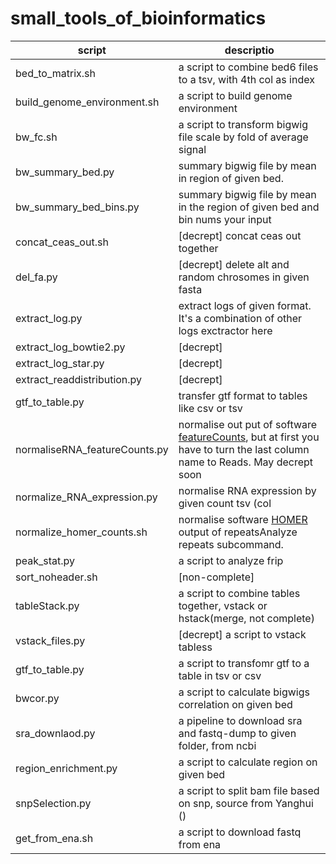 # small_tools_of_bioinformatics

| script  | descriptio |
| --- | --- |
| bed_to_matrix.sh| a script to combine bed6 files to a tsv, with 4th col as index  |
| build_genome_environment.sh| a script to build genome environment  |
| bw_fc.sh | a script to transform bigwig file scale by fold of average signal  |
| bw_summary_bed.py | summary bigwig file by mean in region of given bed.  |
| bw_summary_bed_bins.py| summary bigwig file by mean in the region of given bed and bin nums your input  |
| concat_ceas_out.sh| [decrept] concat ceas out together  |
| del_fa.py| [decrept] delete alt and random chrosomes in given fasta  |
| extract_log.py| extract logs of given format. It's a combination of other logs exctractor here |
| extract_log_bowtie2.py| [decrept] |
| extract_log_star.py| [decrept] |
| extract_readdistribution.py| [decrept] |
| gtf_to_table.py| transfer gtf format to tables like csv or tsv |
| normaliseRNA_featureCounts.py| normalise out put of software [featureCounts](http://subread.sourceforge.net/), but at first you have to turn the last column name to Reads. May decrept soon |
| normalize_RNA_expression.py| normalise RNA expression by given count tsv (col| feature,counts) and feature length tsv(col| feature, length) |
| normalize_homer_counts.sh| normalise software [HOMER](http://homer.ucsd.edu/homer/) output of repeatsAnalyze repeats subcommand. |
| peak_stat.py| a script to analyze frip |
| sort_noheader.sh| [non-complete] |
| tableStack.py | a script to combine tables together, vstack or hstack(merge, not complete) |
| vstack_files.py| [decrept] a script to vstack tabless |
| gtf_to_table.py | a script to transfomr gtf to a table in tsv or csv |
| bwcor.py | a script to calculate bigwigs correlation on given bed |
| sra_downlaod.py | a pipeline to download sra and fastq-dump to given folder, from ncbi |
| region_enrichment.py | a script to calculate region on given bed |
| snpSelection.py | a script to split bam file based on snp, source from Yanghui () |
| get_from_ena.sh | a script to download fastq from ena |
